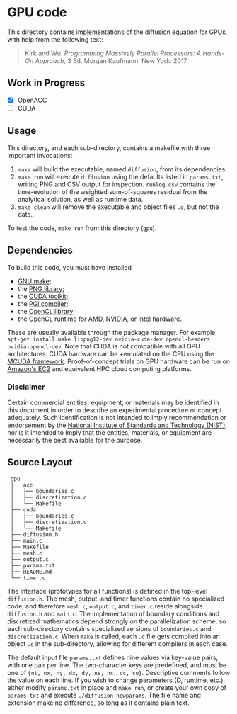 # GPU code

This directory contains implementations of the diffusion equation for GPUs, with help from the following text:
> Kirk and Wu. *Programming Massively Parallel Processors: A Hands-On Approach,* 3 Ed. Morgan Kaufmann. New York: 2017.

## Work in Progress

 - [x] OpenACC
 - [ ] CUDA

## Usage

This directory, and each sub-directory, contains a makefile with three important invocations:
 1. ```make``` will build the executable, named ```diffusion```, from its dependencies.
 2. ```make run``` will execute ```diffusion``` using the defaults listed in ```params.txt```,
    writing PNG and CSV output for inspection. ```runlog.csv``` contains the time-evolution of
    the weighted sum-of-squares residual from the analytical solution, as well as runtime data.
 3. ```make clean``` will remove the executable and object files ```.o```, but not the data.

To test the code, ```make run``` from this directory (```gpu```).

## Dependencies

To build this code, you must have installed
 * [GNU make](https://www.gnu.org/software/make/);
 * the [PNG library](http://www.libpng.org/pub/png/libpng.html);
 * the [CUDA toolkit](https://developer.nvidia.com/cuda-llvm-compiler);
 * the [PGI compiler](http://www.pgroup.com/products/community.htm); 
 * the [OpenCL library](https://www.khronos.org/opencl/);
 * the OpenCL runtime for [AMD](http://developer.amd.com/tools-and-sdks/opencl-zone/),
   [NVIDIA](https://developer.nvidia.com/opencl), or
   [Intel](https://software.intel.com/en-us/articles/opencl-drivers) hardware.

These are usually available through the package manager. For example,
```apt-get install make libpng12-dev nvidia-cuda-dev opencl-headers nvidia-opencl-dev```.
Note that CUDA is not compatible with all GPU architectures. CUDA hardware can be
+emulated on the CPU using the [MCUDA framework](http://impact.crhc.illinois.edu/mcuda.aspx).
Proof-of-concept trials on GPU hardware can be run on [Amazon's EC2](
https://aws.amazon.com/ec2/Elastic-GPUs/) and equivalent HPC cloud computing platforms.

### Disclaimer

Certain commercial entities, equipment, or materials may be identified in this
document in order to describe an experimental procedure or concept adequately.
Such identification is not intended to imply recommendation or endorsement by
the [National Institute of Standards and Technology (NIST)](http://www.nist.gov),
nor is it intended to imply that the entities, materials, or equipment are
necessarily the best available for the purpose.

## Source Layout

```
 gpu
 ├── acc
 │   ├── boundaries.c
 │   ├── discretization.c
 │   └── Makefile
 ├── cuda
 │   ├── boundaries.c
 │   ├── discretization.c
 │   └── Makefile
 ├── diffusion.h
 ├── main.c
 ├── Makefile
 ├── mesh.c
 ├── output.c
 ├── params.txt
 ├── README.md
 └── timer.c
```

The interface (prototypes for all functions) is defined in the top-level ```diffusion.h```.
The mesh, output, and timer functions contain no specialized code, and therefore
```mesh.c```, ```output.c```, and ```timer.c``` reside alongside ```diffusion.h``` and ```main.c```.
The implementation of boundary conditions and discretized mathematics depend strongly on
the parallelization scheme, so each sub-directory contains specialized versions of ```boundaries.c```
and ```discretization.c```. When ```make``` is called, each ```.c``` file gets compiled into an object ```.o``` in the
sub-directory, allowing for different compilers in each case. 

The default input file ```params.txt``` defines nine values via key-value pairs,
with one pair per line. The two-character keys are predefined, and must be one of
```{nt, nx, ny, dx, dy, ns, nc, dc, co}```. Descriptive comments follow the value on each line.
If you wish to change parameters (D, runtime, etc.), either modify ```params.txt``` in place and
```make run```, or create your own copy of ```params.txt``` and execute ```./diffusion newparams```.
The file name and extension make no difference, so long as it contains plain text.
